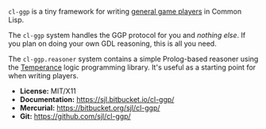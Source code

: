 `cl-ggp` is a tiny framework for writing [general game players][GGP] in Common
Lisp.

The `cl-ggp` system handles the GGP protocol for you and *nothing else*.  If you
plan on doing your own GDL reasoning, this is all you need.

The `cl-ggp.reasoner` system contains a simple Prolog-based reasoner using the
[Temperance][] logic programming library.  It's useful as a starting point for
when writing players.

[GGP]: http://www.ggp.org/
[Temperance]: https://sjl.bitbucket.io/temperance/

* **License:** MIT/X11
* **Documentation:** <https://sjl.bitbucket.io/cl-ggp/>
* **Mercurial:** <https://bitbucket.org/sjl/cl-ggp/>
* **Git:** <https://github.com/sjl/cl-ggp/>
